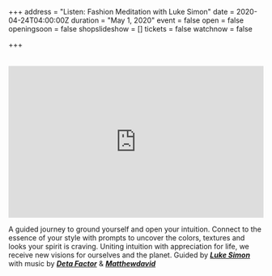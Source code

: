 +++
address = "Listen: Fashion Meditation with Luke Simon"
date = 2020-04-24T04:00:00Z
duration = "May 1, 2020"
event = false
open = false
openingsoon = false
shopslideshow = []
tickets = false
watchnow = false

+++
<iframe width="100%" height="300" style="margin:20px 0 0;" scrolling="no" frameborder="no" allow="autoplay" src="https://w.soundcloud.com/player/?url=https%3A//api.soundcloud.com/tracks/806293393&color=%23000000&auto_play=false&hide_related=false&show_comments=true&show_user=true&show_reposts=false&show_teaser=true&visual=true"></iframe>

A guided journey to ground yourself and open your intuition. Connect to the essence of your style with prompts to uncover the colors, textures and looks your spirit is craving. Uniting intuition with appreciation for life, we receive new visions for ourselves and the planet. Guided by [**_Luke Simon_**](http://www.lukesimonmystic.com/ "Luke Simon") with music by [**_Deta Factor_**](https://www.instagram.com/jxpoll/ "Deta Factor") & [**_Matthewdavid_**](https://www.instagram.com/matthewdavidmcq/ "Matthewdavid")